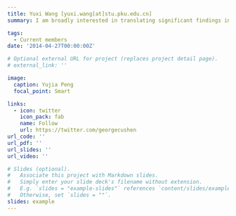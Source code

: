 ```yaml
---
title: Yuxi Wang [yuxi.wang[at]stu.pku.edu.cn]
summary: I am broadly interested in translating significant findings in neuroscience to clinical practice, to assist in building objective diagnostic and treatment strategies for anxiety and depression. To promote this process, my work exploits cognitive behavioral experiments, neuroimaging, computational modeling, and machine learning algorithms, intending to better understand the etiology and pathophysiology underlying anxiety and depression and quantify cognitive and neural dysfunction..

tags:
  - Current members
date: '2014-04-27T00:00:00Z'

# Optional external URL for project (replaces project detail page).
# external_link: ''

image:
  caption: Yujia Peng
  focal_point: Smart

links:
  - icon: twitter
    icon_pack: fab
    name: Follow
    url: https://twitter.com/georgecushen
url_code: ''
url_pdf: ''
url_slides: ''
url_video: ''

# Slides (optional).
#   Associate this project with Markdown slides.
#   Simply enter your slide deck's filename without extension.
#   E.g. `slides = "example-slides"` references `content/slides/example-slides.md`.
#   Otherwise, set `slides = ""`.
slides: example
---
```


